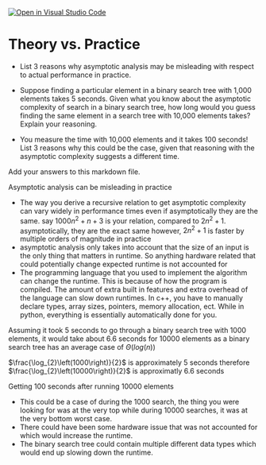 [![Open in Visual Studio Code](https://classroom.github.com/assets/open-in-vscode-718a45dd9cf7e7f842a935f5ebbe5719a5e09af4491e668f4dbf3b35d5cca122.svg)](https://classroom.github.com/online_ide?assignment_repo_id=11754416&assignment_repo_type=AssignmentRepo)
# Theory vs. Practice

- List 3 reasons why asymptotic analysis may be misleading with respect to
  actual performance in practice.

- Suppose finding a particular element in a binary search tree with 1,000
  elements takes 5 seconds. Given what you know about the asymptotic complexity
  of search in a binary search tree, how long would you guess finding the same
  element in a search tree with 10,000 elements takes? Explain your reasoning.

- You measure the time with 10,000 elements and it takes 100 seconds! List 3
  reasons why this could be the case, given that reasoning with the asymptotic
  complexity suggests a different time.

Add your answers to this markdown file.

Asymptotic analysis can be misleading in practice
- The way you derive a recursive relation to get asymptotic complexity can vary widely in performance times even if asymptotically they are the same. say $1000n^2+n+3$ is your relation, compared to $2n^2+1$. asymptotically, they are the exact same however, $2n^2+1$ is faster by multiple orders of magnitude in practice
- asymptotic analysis only takes into account that the size of an input is the only thing that matters in runtime. So anything hardware related that could potentially change expected runtime is not accounted for
- The programming language that you used to implement the algorithm can change the runtime. This is because of how the program is compiled. The amount of extra built in features and extra overhead of the language can slow down runtimes. In c++, you have to manually declare types, array sizes, pointers, memory allocation, ect. While in python, everything is essentially automatically done for you.

Assuming it took 5 seconds to go through a binary search tree with 1000 elements, it would take about 6.6 seconds for 10000 elements as a binary search tree has an average case of $\Theta(log(n))$

$\frac{\log_{2}\left(1000\right)}{2}$ is approximately 5 seconds therefore $\frac{\log_{2}\left(10000\right)}{2}$ is approximatly 6.6 seconds

Getting 100 seconds after running 10000 elements
- This could be a case of during the 1000 search, the thing you were looking for was at the very top while during 10000 searches, it was at the very bottom worst case.
- There could have been some hardware issue that was not accounted for which would increase the runtime.
- The binary search tree could contain multiple different data types which would end up slowing down the runtime.



